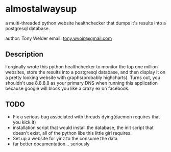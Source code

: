 almostalwaysup
==============

a multi-threaded python website healthchecker that dumps it's results into a postgresql database.

author: Tony Welder
email: tony.wvoip@gmail.com



Description
-----

I orginally wrote this python healthchecker to monitor the top one million websites, store the results into a postgresql database, and then display it on a pretty looking website with graphs(probably highcharts).  Turns out, you shouldn't use 8.8.8.8 as your primary DNS when running this application because google will block you like a crazy ex on facebook.

TODO
----
- Fix a serious bug associated with threads dying(daemon requires that you kick it)
- installation script that would install the database, the init script that doesn't exist, all of the python libs this little girl requires.
- Set up a website for yinz to the consume the data
- far better documentation... seriously 
